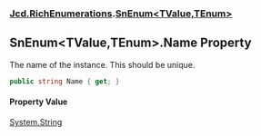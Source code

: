 ### [Jcd.RichEnumerations](Jcd.RichEnumerations.md 'Jcd.RichEnumerations').[SnEnum&lt;TValue,TEnum&gt;](Jcd.RichEnumerations.SnEnum_TValue,TEnum_.md 'Jcd.RichEnumerations.SnEnum<TValue,TEnum>')

## SnEnum<TValue,TEnum>.Name Property

The name of the instance. This should be unique.

```csharp
public string Name { get; }
```

#### Property Value
[System.String](https://docs.microsoft.com/en-us/dotnet/api/System.String 'System.String')